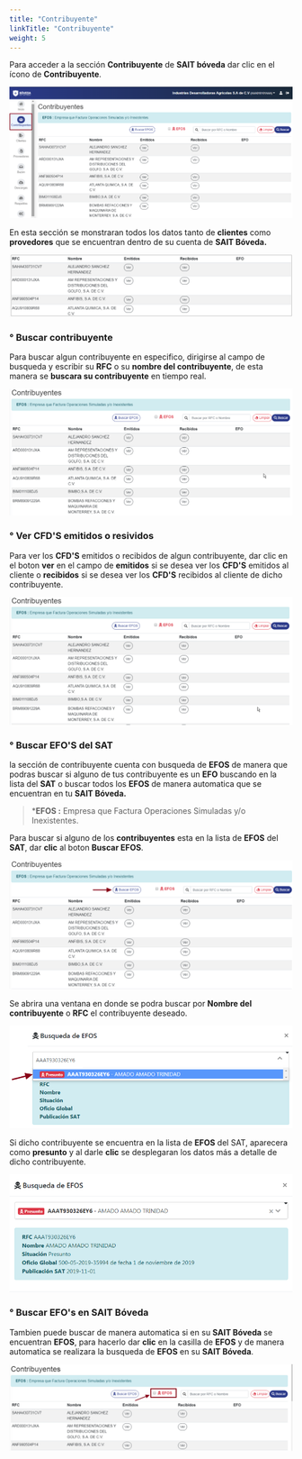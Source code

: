 ```yaml
---
title: "Contribuyente"
linkTitle: "Contribuyente"
weight: 5
---
```


Para acceder a la sección **Contribuyente** de **SAIT bóveda** dar clic en el ícono de **Contribuyente**.

![IMG](inicio.png)

En esta sección se monstraran todos los datos tanto de **clientes** como **provedores** que se encuentran dentro de su cuenta de **SAIT Bóveda.**

![IMG](tabla.png)

### ° Buscar contribuyente
Para buscar algun contribuyente en especifico, dirigirse al campo de busqueda y escribir su **RFC** o su **nombre del contribuyente**, de esta manera se **buscara su contribuyente** en tiempo real.

![GIF](busqueda.gif)

### ° Ver CFD'S emitidos o resividos
Para ver los **CFD'S** emitidos o recibidos de algun contribuyente, dar clic en el boton **ver** en el campo de **emitidos** si se desea ver los **CFD'S** emitidos al cliente o **recibidos** si se desea ver los **CFD'S** recibidos al cliente de dicho contribuyente.

![GIF](vercfd's.gif)

### ° Buscar EFO'S del SAT

la sección de contribuyente cuenta con busqueda de **EFOS** de manera que podras buscar si alguno de tus contribuyente es un **EFO** buscando en la lista del **SAT** o buscar todos los **EFOS** de manera automatica que se encuentran en tu **SAIT Bóveda.**

>***EFOS :** Empresa que Factura Operaciones Simuladas y/o Inexistentes.

Para buscar si alguno de los **contribuyentes** esta en la lista de **EFOS** del **SAT**, dar **clic** al boton **Buscar EFOS**.

![IMG](unefo.png)

Se abrira una ventana en donde se podra buscar por **Nombre del contribuyente** o **RFC** el contribuyente deseado.

![IMG](presunto.png)

Si dicho contribuyente se encuentra en la lista de **EFOS** del SAT, aparecera como **presunto**  y al darle **clic** se desplegaran los datos más a detalle de dicho contribuyente.

![IMG](presunto2.png)


### ° Buscar EFO's en SAIT Bóveda 

Tambien puede buscar de manera automatica si en su **SAIT Bóveda** se encuentran **EFOS**, para hacerlo dar **clic** en la casilla de **EFOS** y de manera automatica se realizara la busqueda de **EFOS** en su **SAIT Bóveda**.

![IMG](efosinternos.png)
